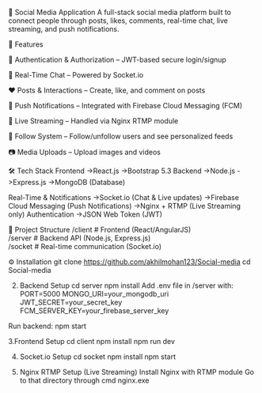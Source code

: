 📱 Social Media Application
A full-stack social media platform built to connect people through posts, likes, comments, real-time chat, live streaming, and push notifications.

🚀 Features

🔐 Authentication & Authorization – JWT-based secure login/signup

💬 Real-Time Chat – Powered by Socket.io

❤️ Posts & Interactions – Create, like, and comment on posts

🔔 Push Notifications – Integrated with Firebase Cloud Messaging (FCM)

📡 Live Streaming – Handled via Nginx RTMP module

👥 Follow System – Follow/unfollow users and see personalized feeds

📷 Media Uploads – Upload images and videos

🛠️ Tech Stack
Frontend
->React.js
->Bootstrap 5.3
Backend
->Node.js
->Express.js
->MongoDB (Database)

Real-Time & Notifications
->Socket.io (Chat & Live updates)
->Firebase Cloud Messaging (Push Notifications)
->Nginx + RTMP (Live Streaming only)
Authentication
->JSON Web Token (JWT)

📂 Project Structure
/client         # Frontend (React/AngularJS)  
/server         # Backend API (Node.js, Express.js)  
/socket         # Real-time communication (Socket.io)  

⚙️ Installation
git clone https://github.com/akhilmohan123/Social-media
cd Social-media

2. Backend Setup
cd server
npm install
Add .env file in /server with:
PORT=5000
MONGO_URI=your_mongodb_uri
JWT_SECRET=your_secret_key
FCM_SERVER_KEY=your_firebase_server_key

Run backend:
npm start

3.Frontend Setup
cd client
npm install
npm run dev

4. Socket.io Setup
cd socket
npm install
npm start

5. Nginx RTMP Setup (Live Streaming)
Install Nginx with RTMP module
Go to that directory through cmd
nginx.exe
